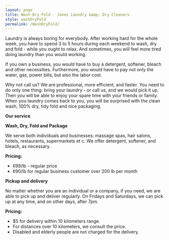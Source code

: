 ```yaml
---
layout: page
title: Wash-Dry-Fold - Jones Laundry &amp; Dry Cleaners
style: washDryFold
permalink: /WashDryFold/
---
```


Laundry is always boring for everybody. After working hard for the whole week, you have to spend 3 to 5 hours during each weekend to wash, dry and fold - while you ought to relax. And sometimes, you will feel more tired doing laundry than you would working.

If you own a business, you would have to buy a detergent, softener, bleach and other necessities. Furthermore, you would have to pay not only the water, gas, power bills, but also the labor cost.

Why not call us? We are professional, more efficient, and faster. You need to do only one thing: bring your laundry - or call us, and we would pick it up. Then you will be able to enjoy your spare time with your friends or family. When you laundry comes back to you, you will be surprised with the clean wash, 100% dry, tidy fold and nice packaging.

**Our service**

**Wash, Dry, Fold and Package**

We serve both individuals and businesses: massage spas, hair salons, hotels, restaurants, supermarkets et c. We offer detergent, softener, and bleach, as necessary.

**Pricing:**
 - ¢99/lb - regular price
 - ¢90/lb for regular business customer over 200 lb per month

**Pickup and delivery**

No matter whether you are an individual or a company, if you need, we are able to pick up and deliver regularly. On Fridays and Saturdays, we can pick up at any time, and on other days, after 7pm.

**Pricing:**

 - $5 for delivery within 10 kilometers range.
 - For distances over 10 kilometers, we consult the price.
 - Disabled and elderly people are not charged for the delivery.